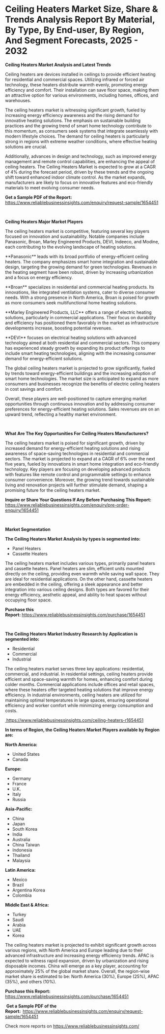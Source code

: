 <p><h1>Ceiling Heaters Market Size, Share & Trends Analysis Report By Material, By Type, By End-user, By Region, And Segment Forecasts, 2025 - 2032</h1></p><p><strong>Ceiling Heaters Market Analysis and Latest Trends</strong></p>
<p><p>Ceiling heaters are devices installed in ceilings to provide efficient heating for residential and commercial spaces. Utilizing infrared or forced air technology, these heaters distribute warmth evenly, promoting energy efficiency and comfort. Their installation can save floor space, making them an attractive option for various environments, including homes, offices, and warehouses.</p><p>The ceiling heaters market is witnessing significant growth, fueled by increasing energy efficiency awareness and the rising demand for innovative heating solutions. The emphasis on sustainable building practices and the growing trend of smart home technology contribute to this momentum, as consumers seek systems that integrate seamlessly with modern lifestyle choices. The demand for ceiling heaters is particularly strong in regions with extreme weather conditions, where effective heating solutions are crucial.</p><p>Additionally, advances in design and technology, such as improved energy management and remote control capabilities, are enhancing the appeal of ceiling heaters. The Ceiling Heaters Market is expected to grow at a CAGR of 4% during the forecast period, driven by these trends and the ongoing shift toward enhanced indoor climate control. As the market expands, manufacturers are likely to focus on innovative features and eco-friendly materials to meet evolving consumer needs.</p></p>
<p><strong>Get a Sample PDF of the Report:&nbsp;</strong> <a href="https://www.reliablebusinessinsights.com/enquiry/request-sample/1654451?utm_campaign=2820&utm_medium=2&utm_source=Github&utm_content=ia&utm_term=05042025&utm_id=ceiling-heaters">https://www.reliablebusinessinsights.com/enquiry/request-sample/1654451</a></p>
<p>&nbsp;</p>
<p><strong>Ceiling Heaters Major Market Players</strong></p>
<p><p>The ceiling heaters market is competitive, featuring several key players focused on innovation and sustainability. Notable companies include Panasonic, Broan, Marley Engineered Products, DEVI, Indeeco, and Modine, each contributing to the evolving landscape of heating solutions.</p><p>**Panasonic** leads with its broad portfolio of energy-efficient ceiling heaters. The company emphasizes smart home integration and sustainable design, targeting the growing demand for green technologies. Revenues in the heating segment have been robust, driven by increasing urbanization and a focus on energy efficiency.</p><p>**Broan** specializes in residential and commercial heating products. Its innovations, like integrated ventilation systems, cater to diverse consumer needs. With a strong presence in North America, Broan is poised for growth as more consumers seek multifunctional home heating solutions.</p><p>**Marley Engineered Products, LLC** offers a range of electric heating solutions, particularly in commercial applications. Their focus on durability and efficiency has positioned them favorably in the market as infrastructure developments increase, boosting potential revenues.</p><p>**DEVI** focuses on electrical heating solutions with advanced technology aimed at both residential and commercial sectors. This company has experienced steady growth by expanding its product offerings to include smart heating technologies, aligning with the increasing consumer demand for energy-efficient solutions.</p><p>The global ceiling heaters market is projected to grow significantly, fueled by trends toward energy-efficient buildings and the increasing adoption of smart home technologies. The market size is anticipated to expand as more consumers and businesses recognize the benefits of electric ceiling heaters in cost savings and comfort.</p><p>Overall, these players are well-positioned to capture emerging market opportunities through continuous innovation and by addressing consumer preferences for energy-efficient heating solutions. Sales revenues are on an upward trend, reflecting a healthy market environment.</p></p>
<p>&nbsp;</p>
<p><strong>What Are The Key Opportunities For Ceiling Heaters Manufacturers?</strong></p>
<p><p>The ceiling heaters market is poised for significant growth, driven by increased demand for energy-efficient heating solutions and rising awareness of space-saving technologies in residential and commercial sectors. The market is projected to expand at a CAGR of 6% over the next five years, fueled by innovations in smart home integration and eco-friendly technology. Key players are focusing on developing advanced products with features like remote control and programmable settings to enhance consumer convenience. Moreover, the growing trend towards sustainable living and renovation projects will further stimulate demand, shaping a promising future for the ceiling heaters market.</p></p>
<p><strong>Inquire or Share Your Questions If Any Before Purchasing This Report:</strong> <a href="https://www.reliablebusinessinsights.com/enquiry/pre-order-enquiry/1654451?utm_campaign=2820&utm_medium=2&utm_source=Github&utm_content=ia&utm_term=05042025&utm_id=ceiling-heaters">https://www.reliablebusinessinsights.com/enquiry/pre-order-enquiry/1654451</a></p>
<p>&nbsp;</p>
<p><strong>Market Segmentation</strong></p>
<p><strong>The Ceiling Heaters Market Analysis by types is segmented into:</strong></p>
<p><ul><li>Panel Heaters</li><li>Cassette Heaters</li></ul></p>
<p><p>The ceiling heaters market includes various types, primarily panel heaters and cassette heaters. Panel heaters are slim, efficient units mounted directly on the ceiling, providing even warmth while saving wall space. They are ideal for residential applications. On the other hand, cassette heaters are embedded in the ceiling, offering a sleek appearance and better integration into various ceiling designs. Both types are favored for their energy efficiency, aesthetic appeal, and ability to heat spaces without occupying floor space.</p></p>
<p><strong>Purchase this Report:&nbsp;</strong><a href="https://www.reliablebusinessinsights.com/purchase/1654451?utm_campaign=2820&utm_medium=2&utm_source=Github&utm_content=ia&utm_term=05042025&utm_id=ceiling-heaters">https://www.reliablebusinessinsights.com/purchase/1654451</a></p>
<p>&nbsp;</p>
<p><strong>The Ceiling Heaters Market Industry Research by Application is segmented into:</strong></p>
<p><ul><li>Residential</li><li>Commercial</li><li>Industrial</li></ul></p>
<p><p>The ceiling heaters market serves three key applications: residential, commercial, and industrial. In residential settings, ceiling heaters provide efficient and space-saving warmth for homes, enhancing comfort during colder months. Commercial applications include offices and retail spaces, where these heaters offer targeted heating solutions that improve energy efficiency. In industrial environments, ceiling heaters are utilized for maintaining optimal temperatures in large spaces, ensuring operational efficiency and worker comfort while minimizing energy consumption and costs.</p></p>
<p><a href="https://www.reliablebusinessinsights.com/ceiling-heaters-r1654451?utm_campaign=2820&utm_medium=2&utm_source=Github&utm_content=ia&utm_term=05042025&utm_id=ceiling-heaters">&nbsp;https://www.reliablebusinessinsights.com/ceiling-heaters-r1654451</a></p>
<p><strong>In terms of Region, the Ceiling Heaters Market Players available by Region are:</strong></p>
<p>
    <p> <strong> North America: </strong>
        <ul>
            <li>United States</li>
            <li>Canada</li>
        </ul>
        </p> 
    <p> <strong> Europe: </strong>
        <ul>
            <li>Germany</li>
            <li>France</li>
            <li>U.K.</li>
            <li>Italy</li>
            <li>Russia</li>
        </ul>
        </p> 
    <p> <strong> Asia-Pacific: </strong>
        <ul>
            <li>China</li>
            <li>Japan</li>
            <li>South Korea</li>
            <li>India</li>
            <li>Australia</li>
            <li>China Taiwan</li>
            <li>Indonesia</li>
            <li>Thailand</li>
            <li>Malaysia</li>
        </ul>
        </p> 
    <p> <strong> Latin America: </strong>
        <ul>
            <li>Mexico</li>
            <li>Brazil</li>
            <li>Argentina Korea</li>
            <li>Colombia</li>
        </ul>
        </p> 
    <p> <strong> Middle East & Africa: </strong>
        <ul>
            <li>Turkey</li>
            <li>Saudi</li>
            <li>Arabia</li>
            <li>UAE</li>
            <li>Korea</li>
        </ul>
    </p>
    </p>
<p><p>The ceiling heaters market is projected to exhibit significant growth across various regions, with North America and Europe leading due to their advanced infrastructure and increasing energy efficiency trends. APAC is expected to witness rapid expansion, driven by urbanization and rising disposable incomes. China will emerge as a key player, accounting for approximately 25% of the global market share. Overall, the region-wise market share is estimated to be: North America (30%), Europe (25%), APAC (35%), and others (10%).</p></p>
<p><strong>Purchase this Report: </strong><a href="https://www.reliablebusinessinsights.com/purchase/1654451?utm_campaign=2820&utm_medium=2&utm_source=Github&utm_content=ia&utm_term=05042025&utm_id=ceiling-heaters">https://www.reliablebusinessinsights.com/purchase/1654451</a></p>
<p>&nbsp;<strong>Get a Sample PDF of the Report:&nbsp;&nbsp;</strong><a href="https://www.reliablebusinessinsights.com/enquiry/request-sample/1654451?utm_campaign=2820&utm_medium=2&utm_source=Github&utm_content=ia&utm_term=05042025&utm_id=ceiling-heaters">https://www.reliablebusinessinsights.com/enquiry/request-sample/1654451</a></p>
<p><strong></strong></p>
<p>Check more reports on <a href="https://www.reliablebusinessinsights.com/?utm_campaign=2820&utm_medium=2&utm_source=Github&utm_content=ia&utm_term=05042025&utm_id=ceiling-heaters">https://www.reliablebusinessinsights.com/</a></p>